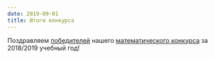 ```yaml
---
date: 2019-09-01
title: Итоги конкурса
---
```


Поздравляем [победителей](/konkurs/math/winners/2018-2019.pdf) нашего [математического конкурса](/konkurs/math) за 2018/2019 учебный год!